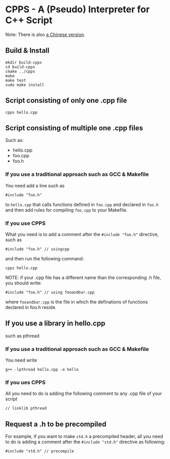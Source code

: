 # CPPS - A (Pseudo) Interpreter for C++ Script

Note: There is also [a Chinese version](https://github.com/duyanning/cpps/blob/master/README.chinese.md).

## Build & Install

    mkdir build-cpps
    cd build-cpps
    cmake ../cpps
    make
    make test
    sudo make install

## Script consisting of only one .cpp file

    cpps hello.cpp

## Script consisting of multiple one .cpp files

Such as:
* hello.cpp
* foo.cpp
* foo.h

### If you use a traditional approach such as GCC & Makefile

You need add a line such as

    #include "foo.h"

to `hello.cpp` that calls functions defined in `foo.cpp` and declared in `foo.h`
and then add rules for compiling `foo.cpp` to your Makefile.

### If you use CPPS

What you need is to add a comment after the `#include "foo.h"` directive, such as

    #include "foo.h" // usingcpp
    
and then run the following command:

    cpps hello.cpp

NOTE: if your .cpp file has a different name than the corresponding .h file, you should write:

    #include "foo.h" // using fooandbar.cpp

where `fooandbar.cpp` is the file in which the definations of functions declared in foo.h reside.

## If you use a library in hello.cpp
such as pthread

### If you use a traditional approach such as GCC & Makefile

You need write

    g++ -lpthread hello.cpp -o hello

### If you ues CPPS

All you need to do is adding the following comment to any .cpp file of your script

    // linklib pthread

## Request a .h to be precompiled
For example, if you want to make `std.h` a precompiled header,
all you need to do is adding a comment after the `#include "std.h"` directive as following:

    #include "std.h" // precompile

